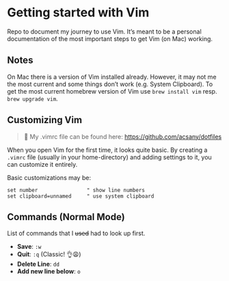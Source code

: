 # Getting started with Vim

Repo to document my journey to use Vim. 
It’s meant to be a personal documentation of the most important steps to get Vim (on Mac) working.

## Notes
On Mac there is a version of Vim installed already. However, it may not me the most current and some things don’t work (e.g. System Clipboard). To get the most current homebrew version of Vim use `brew install vim` resp. `brew upgrade vim`.

## Customizing Vim

> 📄 My .vimrc file can be found here: https://github.com/acsany/dotfiles

When you open Vim for the first time, it looks quite basic. By creating a `.vimrc` file (usually in your home-directory) and adding settings to it, you can customize it entirely.

Basic customizations may be:

```
set number                " show line numbers
set clipboard=unnamed     " use system clipboard

```

## Commands (Normal Mode)
List of commands that I ~~used~~ had to look up first.

* **Save**: `:w`
* **Quit**: `:q` (Classic! 👌😩)
* **Delete Line**: `dd`
* **Add new line below**: `o`


